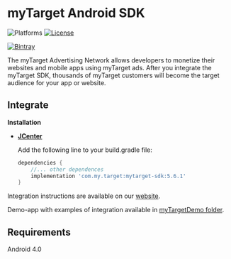 # myTarget Android SDK

![Platforms][platforms-svg]
[![License][license-svg]][license-link]

[![Bintray][bintray-svg]][bintray-link]

The myTarget Advertising Network allows developers to monetize their websites  and mobile apps using myTarget ads.
After you integrate the myTarget SDK, thousands of myTarget customers will become the target audience for your app or website.

## Integrate

**Installation**
 - **[JCenter][bintray-link]**

   Add the following line to your build.gradle file:
   ```groovy
   dependencies {
       //... other dependences
       implementation 'com.my.target:mytarget-sdk:5.6.1'
   }
   ```

Integration instructions are available on our [website](https://target.my.com/partners/help/sdk/).

Demo-app with examples of integration available in [myTargetDemo folder](https://github.com/myTargetSDK/mytarget-android/blob/master/myTargetDemo).

## Requirements

Android 4.0

[license-svg]: https://img.shields.io/badge/license-LGPL-lightgrey.svg
[license-link]: https://github.com/myTargetSDK/mytarget-android/blob/master/LICENSE

[bintray-svg]: https://api.bintray.com/packages/mytarget/maven/mytarget-sdk/images/download.svg
[bintray-link]: https://bintray.com/mytarget/maven/mytarget-sdk/_latestVersion

[platforms-svg]: https://img.shields.io/badge/platform-Android-lightgrey.svg
